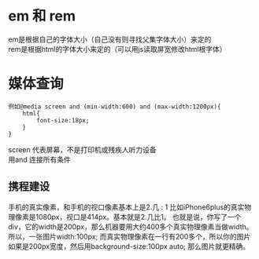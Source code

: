 # em 和 rem
em是根据自己的字体大小（自己没有则寻找父集字体大小）来定的  
rem是根据html的字体大小来定的（可以用js读取屏宽修改html根字体）  
# 媒体查询
    例如@media screen and (min-width:600) and (max-width:1200px){
        html{
            font-size:18px;
        }
    }
screen 代表屏幕，不是打印机或残疾人听力设备  
用and 连接所有条件


## 携程建设
手机的真实像素，和手机的视口像素基本上是2.几 : 1
比如iPhone6plus的真实物理像素是1080px，视口是414px。基本就是2.几比1。
也就是说，你写了一个div，它的width是200px，那么机器要用大约400多个真实物理像素当做width。
所以，一张图片width:100px;  而真实物理像素在一行有200多个，所以你的图片如果是200px宽度，然后用background-size:100px auto; 那么图片就更精确。
